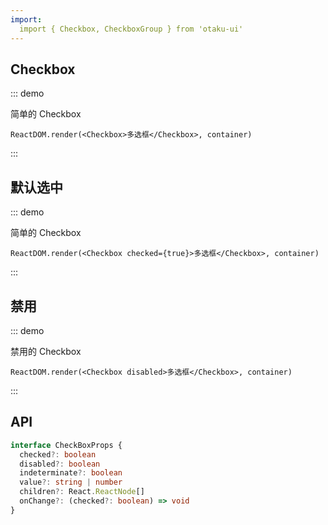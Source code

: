 ```yaml
---
import: 
  import { Checkbox, CheckboxGroup } from 'otaku-ui'
---
```




## Checkbox

::: demo

简单的 Checkbox

```tsx
ReactDOM.render(<Checkbox>多选框</Checkbox>, container)
```
:::

## 默认选中

::: demo

简单的 Checkbox

```tsx
ReactDOM.render(<Checkbox checked={true}>多选框</Checkbox>, container)
```
:::

## 禁用

::: demo

禁用的 Checkbox

```tsx
ReactDOM.render(<Checkbox disabled>多选框</Checkbox>, container)
```
:::


## API

```ts
interface CheckBoxProps {
  checked?: boolean
  disabled?: boolean
  indeterminate?: boolean
  value?: string | number
  children?: React.ReactNode[]
  onChange?: (checked?: boolean) => void
}
```